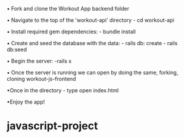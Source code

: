 • Fork and clone the Workout App backend folder

• Navigate to the top of the 'workout-api' directory - cd workout-api

• Install required gem dependencies: - bundle install

• Create and seed the database with the data: - rails db: create - rails db:seed

• Begin the server: -rails s

• Once the server is running we can open by doing the same, forking, cloning workout-js-frontend

•Once in the directory - type open index.html

•Enjoy the app!
# javascript-project
